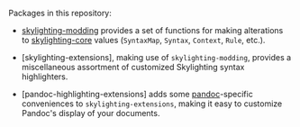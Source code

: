 Packages in this repository:

* [skylighting-modding] provides a set of functions for making alterations to
  [skylighting-core] values (`SyntaxMap`, `Syntax`, `Context`, `Rule`, etc.).

* [skylighting-extensions], making use of `skylighting-modding`, provides a
  miscellaneous assortment of customized Skylighting syntax highlighters.

* [pandoc-highlighting-extensions] adds some [pandoc]-specific conveniences
  to `skylighting-extensions`, making it easy to customize Pandoc's display
  of your documents.

  [skylighting]:             https://hackage.haskell.org/package/skylighting
  [skylighting-core]:        https://hackage.haskell.org/package/skylighting-core
  [skylighting-modding]:     https://hackage.haskell.org/package/skylighting-modding
  [pandoc]:                  https://hackage.haskell.org/package/pandoc
  [pandoc-highlighting-ext]: https://hackage.haskell.org/package/pandoc-highlighting-ext
